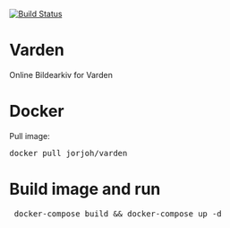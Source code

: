 [![Build Status](https://travis-ci.org/jorjoh/Varden.svg?branch=master)](https://travis-ci.org/jorjoh/Varden)
# Varden
Online Bildearkiv for Varden

# Docker
Pull image:
<pre>docker pull jorjoh/varden</pre>

# Build image and run
<pre> docker-compose build && docker-compose up -d </pre>
